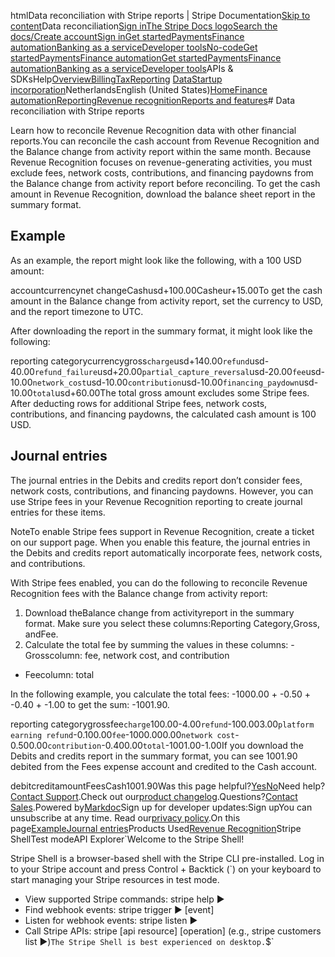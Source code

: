 htmlData reconciliation with Stripe reports | Stripe Documentation[Skip to content](#main-content)Data reconciliation[Sign in](https://dashboard.stripe.com/login?redirect=https%3A%2F%2Fdocs.stripe.com%2Frevenue-recognition%2Fdata-reconciliation)[The Stripe Docs logo](/)[Search the docs/](#)[Create account](https://dashboard.stripe.com/register)[Sign in](https://dashboard.stripe.com/login?redirect=https%3A%2F%2Fdocs.stripe.com%2Frevenue-recognition%2Fdata-reconciliation)[Get started](/get-started)[Payments](/payments)[Finance automation](/finance-automation)[Banking as a service](/financial-services)[Developer tools](/development)[No-code](/no-code)[Get started](/get-started)[Payments](/payments)[Finance automation](/finance-automation)[](#)[Get started](/get-started)[Payments](/payments)[Finance automation](/finance-automation)[Banking as a service](/financial-services)[Developer tools](/development)[](#)APIs & SDKsHelp[Overview](/docs/finance-automation)[Billing](#)[Tax](#)[Reporting](#)
[Data](#)[Startup incorporation](#)NetherlandsEnglish (United States)[](#)[](#)[Home](/docs)[Finance automation](/docs/finance-automation)[Reporting](/docs/stripe-reports)[Revenue recognition](/docs/revenue-recognition)[Reports and features](/docs/revenue-recognition/reports)# Data reconciliation with Stripe reports

Learn how to reconcile Revenue Recognition data with other financial reports.You can reconcile the cash account from Revenue Recognition and the Balance change from activity report within the same month. Because Revenue Recognition focuses on revenue-generating activities, you must exclude fees, network costs, contributions, and financing paydowns from the Balance change from activity report before reconciling. To get the cash amount in Revenue Recognition, download the balance sheet report in the summary format.

## Example

As an example, the report might look like the following, with a 100 USD amount:

accountcurrencynet changeCashusd+100.00Casheur+15.00To get the cash amount in the Balance change from activity report, set the currency to USD, and the report timezone to UTC.

After downloading the report in the summary format, it might look like the following:

reporting categorycurrencygross`charge`usd+140.00`refund`usd-40.00`refund_failure`usd+20.00`partial_capture_reversal`usd-20.00`fee`usd-10.00`network_cost`usd-10.00`contribution`usd-10.00`financing_paydown`usd-10.00`total`usd+60.00The total gross amount excludes some Stripe fees. After deducting rows for additional Stripe fees, network costs, contributions, and financing paydowns, the calculated cash amount is 100 USD.

## Journal entries

The journal entries in the Debits and credits report don’t consider fees, network costs, contributions, and financing paydowns. However, you can use Stripe fees in your Revenue Recognition reporting to create journal entries for these items.

NoteTo enable Stripe fees support in Revenue Recognition, create a ticket on our support page. When you enable this feature, the journal entries in the Debits and credits report automatically incorporate fees, network costs, and contributions.

With Stripe fees enabled, you can do the following to reconcile Revenue Recognition fees with the Balance change from activity report:

1. Download theBalance change from activityreport in the summary format. Make sure you select these columns:Reporting Category,Gross, andFee.
2. Calculate the total fee by summing the values in these columns:  - Grosscolumn: fee, network cost, and contribution
  - Feecolumn: total



In the following example, you calculate the total fees: -1000.00 + -0.50 + -0.40 + -1.00 to get the sum: -1001.90.

reporting categorygrossfee`charge`100.00-4.00`refund`-100.003.00`platform earning refund`-0.100.00`fee`-1000.000.00`network cost`-0.500.00`contribution`-0.400.00`total`-1001.00-1.00If you download the Debits and credits report in the summary format, you can see 1001.90 debited from the Fees expense account and credited to the Cash account.

debitcreditamountFeesCash1001.90Was this page helpful?[Yes](#)[No](#)Need help?[Contact Support](https://support.stripe.com/).Check out our[product changelog](https://stripe.com/blog/changelog).Questions?[Contact Sales](https://stripe.com/contact/sales).Powered by[Markdoc](https://markdoc.dev)Sign up for developer updates:Sign upYou can unsubscribe at any time. Read our[privacy policy](https://stripe.com/privacy).On this page[Example](#example)[Journal entries](#journal-entries)Products Used[Revenue Recognition](/billing/revenue-recognition)Stripe ShellTest modeAPI Explorer[](https://stripe.com/docs/stripe-cli#install)`Welcome to the Stripe Shell!

Stripe Shell is a browser-based shell with the Stripe CLI pre-installed. Log in to your
Stripe account and press Control + Backtick (`) on your keyboard to start managing your Stripe
resources in test mode.

- View supported Stripe commands: stripe help ▶️
- Find webhook events: stripe trigger ▶️ [event]
- Listen for webhook events: stripe listen ▶
- Call Stripe APIs: stripe [api resource] [operation] (e.g., stripe customers list ▶️)`The Stripe Shell is best experienced on desktop.`$`